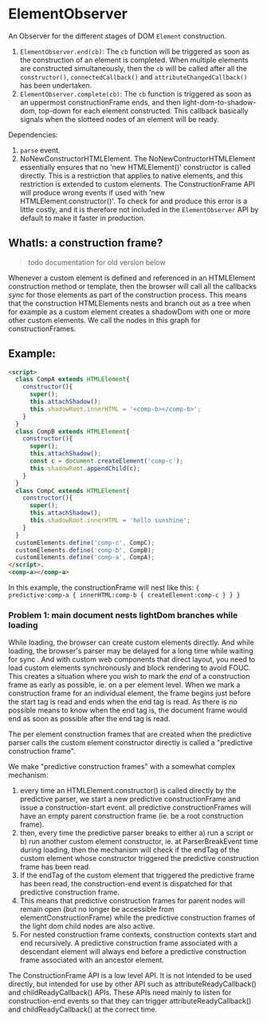# ElementObserver

An Observer for the different stages of DOM `Element` construction.

 1. `ElementObserver.end(cb)`: The `cb` function will be triggered as soon as the construction of an element is completed. When multiple elements are constructed simultaneously, then the `cb` will be called after all the `constructor()`, `connectedCallback()` and `attributeChangedCallback()` has been undertaken.
 2. `ElementObserver.complete(cb)`: The `cb` function is triggered as soon as an uppermost constructionFrame ends, and then light-dom-to-shadow-dom, top-down for each element constructed. This callback basically signals when the slotteed nodes of an element will be ready.

Dependencies:
 1. `parse` event.
 2. NoNewConstructorHTMLElement. The NoNewContructorHTMLElement essentially ensures that no 'new HTMLElement()' constructor is called directly. This is a restriction that applies to native elements, and this restriction is extended to custom elements. The ConstructionFrame API will produce wrong events if used with 'new HTMLElement.constructor()'. To check for and produce this error is a little costly, and it is therefore not included in the `ElementObserver` API by default to make it faster in production.

## WhatIs: a construction frame?

> todo documentation for old version below

Whenever a custom element is defined and referenced in an HTMLElement construction method or template, then the browser will call all the callbacks *sync* for those elements as part of the construction process. This means that the construction HTMLElements nests and branch out as a tree when for example as a custom element creates a shadowDom with one or more other custom elements. We call the nodes in this graph for constructionFrames.

## Example:

```html
<script>
  class CompA extends HTMLElement{
    constructor(){
      super();
      this.attachShadow();
      this.shadowRoot.innerHTML = '<comp-b></comp-b>';
    }
  }
  class CompB extends HTMLElement{
    constructor(){
      super();
      this.attachShadow();
      const c = document.createElement('comp-c');
      this.shadowRoot.appendChild(c);
    }
  }
  class CompC extends HTMLElement{
    constructor(){
      super();
      this.attachShadow();
      this.shadowRoot.innerHTML = 'hello sunshine';
    }
  }
  customElements.define('comp-c', CompC);
  customElements.define('comp-b', CompB);
  customElements.define('comp-a', CompA);
</script>.
<comp-a></comp-a>
```
 In this example, the constructionFrame will nest like this: `{ predictive:comp-a { innerHTML:comp-b { createElement:comp-c } } }`

### Problem 1: main document nests lightDom branches while loading

While loading, the browser can create custom elements directly. And while loading, the browser's parser may be delayed for a long time while waiting for sync <scripts>. And with custom web components that direct layout, you need to load custom elements synchronously and block rendering to avoid FOUC. This creates a situation where you wish to mark the *end* of a construction frame as early as possible, ie. on a per element level. When we mark a construction frame for an individual element, the frame begins just before the start tag is read and ends when the end tag is read. As there is no possible means to know when the end tag is, the document frame would end as soon as possible after the end tag is read.

The per element construction frames that are created when the predictive parser calls the custom element constructor directly is called a "predictive construction frame".

We make "predictive construction frames" with a somewhat complex mechanism:
1. every time an HTMLElement.constructor() is called directly by the predictive parser, we start a new predictive constructionFrame and issue a construction-start event. all predictive constructionFrames will have an empty parent construction frame (ie. be a root construction frame).
2. then, every time the predictive parser breaks to either a) run a script or b) run another custom element constructor, ie. at ParserBreakEvent time during loading, then the mechanism will check if the endTag of the custom element whose constructor triggered the predictive construction frame has been read.
3. If the endTag of the custom element that triggered the predictive frame has been read, the construction-end event is dispatched for that predictive construction frame.
4. This means that predictive construction frames for parent nodes will remain open (but no longer be accessible from elementConstructionFrame) while the predictive construction frames of the light dom child nodes are also active.
5. For nested construction frame contexts, construction contexts start and end recursively. A predictive construction frame associated with a descendant element will always end before a predictive construction frame associated with an ancestor element.

The ConstructionFrame API is a low level API. It is not intended to be used directly, but intended for use by other API such as attributeReadyCallback() and childReadyCallback() APIs. These APIs need mainly to listen for construction-end events so that they can trigger attributeReadyCallback() and childReadyCallback() at the correct time.